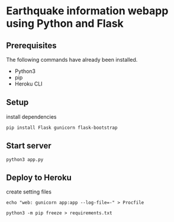 # Earthquake information webapp using Python and Flask

## Prerequisites

The following commands have already been installed.

* Python3
* pip
* Heroku CLI

## Setup

install dependencies

```
pip install Flask gunicorn flask-bootstrap
```

## Start server

```
python3 app.py
```

## Deploy to Heroku

create setting files

```
echo "web: gunicorn app:app --log-file=-" > Procfile

python3 -m pip freeze > requirements.txt
```